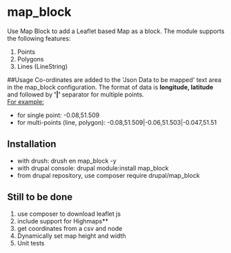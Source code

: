 # map_block
Use Map Block to add a Leaflet based Map as a block. The module supports the following 
features:
1. Points
2. Polygons
3. Lines (LineString)

##Usage
Co-ordinates are added to the 'Json Data to be mapped' text area in the map_block
configuration. The format of data is <b>longitude, latitude</b> and followed by <b>'|' </b>
separator for multiple points.<br>
<u>For example:</u>
* for single point:  -0.08,51.509
* for multi-points (line, polygon):  -0.08,51.509|-0.06,51.503|-0.047,51.51


## Installation

* with drush: drush en map_block -y
* with drupal console: drupal module:install map_block
* from drupal repository, use composer require drupal/map_block

## Still to be done
1. use composer to download leaflet js
2. include support for Highmaps** 
3. get coordinates from a csv and node
4. Dynamically set map height and width
5. Unit tests

